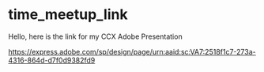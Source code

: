 # time_meetup_link

Hello, here is the link for my CCX Adobe Presentation

https://express.adobe.com/sp/design/page/urn:aaid:sc:VA7:2518f1c7-273a-4316-864d-d7f0d9382fd9

